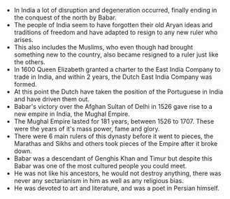 - In India a lot of disruption and degeneration occurred, finally ending in the conquest of the north by Babar.
- The people of India seem to have forgotten their old Aryan ideas and traditions of freedom and have 
  adapted to resign to any new ruler who arises.
- This also includes the Muslims, who even though had brought something new to the country, also 
  became resigned to a ruler just like the others.
- In 1600 Queen Elizabeth granted a charter to the East India Company to trade in India, and 
  within 2 years, the Dutch East India Company was formed.
- At this point the Dutch have taken the position of the Portuguese in India and have 
  driven them out.
- Babar's victory over the Afghan Sultan of Delhi in 1526 gave rise to a new empire in India, the Mughal Empire.
- The Mughal Empire lasted for 181 years, between 1526 to 1707. These were the years 
  of it's mass power, fame and glory.
- There were 6 main rulers of this dynasty before it went to pieces, the Marathas and Sikhs and others took pieces of the Empire after it broke down.
- Babar was a descendant of Genghis Khan and Timur but despite this Babar was one of the most 
  cultured people you could meet.
- He was not like his ancestors, he would not destroy anything, there was never any sectarianism in him as well as any religious bias.
- He was devoted to art and literature, and was a poet in Persian himself.